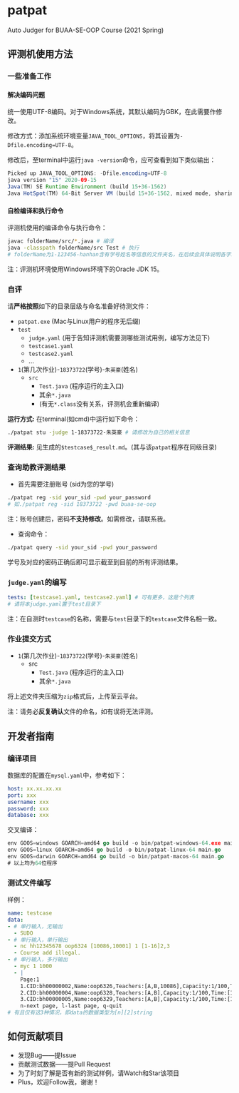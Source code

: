 # patpat

Auto Judger for BUAA-SE-OOP Course (2021 Spring)

## 评测机使用方法

### 一些准备工作

#### 解决编码问题

统一使用UTF-8编码。对于Windows系统，其默认编码为GBK，在此需要作修改。

修改方式：添加系统环境变量`JAVA_TOOL_OPTIONS`，将其设置为`-Dfile.encoding=UTF-8`。

修改后，至terminal中运行`java -version`命令，应可查看到如下类似输出：

```java
Picked up JAVA_TOOL_OPTIONS: -Dfile.encoding=UTF-8
java version "15" 2020-09-15
Java(TM) SE Runtime Environment (build 15+36-1562)
Java HotSpot(TM) 64-Bit Server VM (build 15+36-1562, mixed mode, sharing)
```

#### 自检编译和执行命令

评测机使用的编译命令与执行命令：

```bash
javac folderName/src/*.java # 编译
java -classpath folderName/src Test # 执行
# folderName为1-123456-hanhan含有学号姓名等信息的文件夹名，在后续会具体说明各字段含义。
```

注：评测机环境使用Windows环境下的Oracle JDK 15。

### 自评

请**严格按照**如下的目录层级与命名准备好待测文件：

- `patpat.exe` (Mac与Linux用户的程序无后缀)
- `test`
  - `judge.yaml` (用于告知评测机需要测哪些测试用例，编写方法见下)
  - `testcase1.yaml`
  - `testcase2.yaml`
  - ...
- `1`(第几次作业)-`18373722`(学号)-`朱英豪`(姓名)
  - `src`
    - `Test.java` (程序运行的主入口)
    - 其余`*.java`
    - (有无`*.class`没有关系，评测机会重新编译)

**运行方式:** 在terminal(如cmd)中运行如下命令：

```bash
./patpat stu -judge 1-18373722-朱英豪 # 请修改为自己的相关信息
```

**评测结果:** 见生成的`$testcase$_result.md`。(其与该`patpat`程序在同级目录)

### 查询助教评测结果

- 首先需要注册账号 (sid为您的学号)

```bash
./patpat reg -sid your_sid -pwd your_password
# 如./patpat reg -sid 18373722 -pwd buaa-se-oop
```

注：账号创建后，密码**不支持修改**。如需修改，请联系我。

- 查询命令：

```bash
./patpat query -sid your_sid -pwd your_password
```

学号及对应的密码正确后即可显示截至到目前的所有评测结果。

### `judge.yaml`的编写

```yaml
tests: [testcase1.yaml, testcase2.yaml] # 可有更多，这是个列表
# 请将本judge.yaml置于test目录下
```

注：在自测时`testcase`的名称，需要与`test`目录下的`testcase`文件名相一致。

### 作业提交方式

- `1`(第几次作业)-`18373722`(学号)-`朱英豪`(姓名)
  - src
    - `Test.java` (程序运行的主入口)
    - 其余`*.java`

将上述文件夹压缩为`zip`格式后，上传至云平台。

注：请务必**反复确认**文件的命名，如有误将无法评测。

## 开发者指南

### 编译项目

数据库的配置在`mysql.yaml`中，参考如下：

```yaml
host: xx.xx.xx.xx
port: xxx
username: xxx
password: xxx
database: xxx
```

交叉编译：

```go
env GOOS=windows GOARCH=amd64 go build -o bin/patpat-windows-64.exe main.go
env GOOS=linux GOARCH=amd64 go build -o bin/patpat-linux-64 main.go
env GOOS=darwin GOARCH=amd64 go build -o bin/patpat-macos-64 main.go
# 以上均为64位程序
```

### 测试文件编写

样例：

```yaml
name: testcase
data:
- # 单行输入，无输出
  - SUDO
- # 单行输入，单行输出
  - nc hh12345678 oop6324 [10086,10001] 1 [1-16]2,3
  - Course add illegal.
- # 单行输入，多行输出
  - myc 1 1000
  - |
    Page:1
    1.CID:bh00000002,Name:oop6326,Teachers:[A,B,10086],Capacity:1/100,Time:[1-10]1,5
    2.CID:bh00000004,Name:oop6328,Teachers:[A,B],Capacity:1/100,Time:[11-18]1,5
    3.CID:bh00000005,Name:oop6329,Teachers:[A,B],Capacity:1/100,Time:[1-18]1,6
    n-next page, l-last page, q-quit
# 有且仅有这3种情况，即data的数据类型为[n][2]string
```

## 如何贡献项目

- 发现Bug——提Issue
- 贡献测试数据——提Pull Request
- 为了时刻了解是否有新的测试样例，请Watch和Star该项目
- Plus，欢迎Follow我，谢谢！

